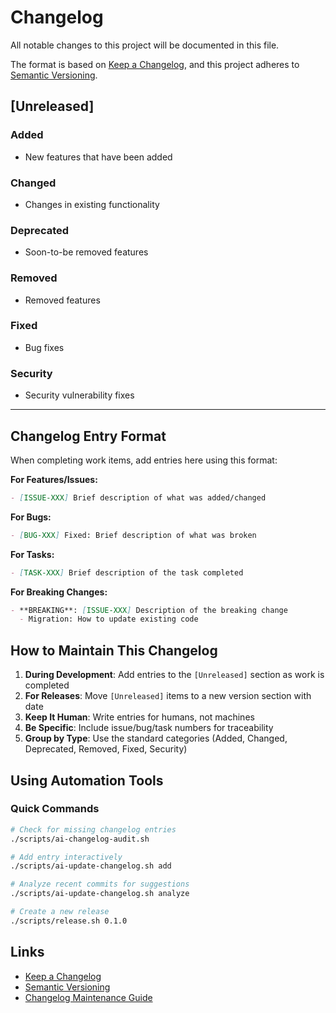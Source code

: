 # Changelog

All notable changes to this project will be documented in this file.

The format is based on [Keep a Changelog](https://keepachangelog.com/en/1.1.0/),
and this project adheres to [Semantic Versioning](https://semver.org/spec/v2.0.0.html).

## [Unreleased]

### Added
- New features that have been added

### Changed
- Changes in existing functionality

### Deprecated
- Soon-to-be removed features

### Removed
- Removed features

### Fixed
- Bug fixes

### Security
- Security vulnerability fixes

<!-- 
## [0.1.0] - YYYY-MM-DD

### Added
- Initial project setup
- Core functionality

### Changed
- N/A - Initial release

### Fixed
- N/A - Initial release
-->

---

## Changelog Entry Format

When completing work items, add entries here using this format:

**For Features/Issues:**
```markdown
- [ISSUE-XXX] Brief description of what was added/changed
```

**For Bugs:**
```markdown
- [BUG-XXX] Fixed: Brief description of what was broken
```

**For Tasks:**
```markdown
- [TASK-XXX] Brief description of the task completed
```

**For Breaking Changes:**
```markdown
- **BREAKING**: [ISSUE-XXX] Description of the breaking change
  - Migration: How to update existing code
```

## How to Maintain This Changelog

1. **During Development**: Add entries to the `[Unreleased]` section as work is completed
2. **For Releases**: Move `[Unreleased]` items to a new version section with date
3. **Keep It Human**: Write entries for humans, not machines
4. **Be Specific**: Include issue/bug/task numbers for traceability
5. **Group by Type**: Use the standard categories (Added, Changed, Deprecated, Removed, Fixed, Security)

## Using Automation Tools

### Quick Commands

```bash
# Check for missing changelog entries
./scripts/ai-changelog-audit.sh

# Add entry interactively
./scripts/ai-update-changelog.sh add

# Analyze recent commits for suggestions
./scripts/ai-update-changelog.sh analyze

# Create a new release
./scripts/release.sh 0.1.0
```

## Links

- [Keep a Changelog](https://keepachangelog.com/en/1.1.0/)
- [Semantic Versioning](https://semver.org/)
- [Changelog Maintenance Guide](./docs/guides/ai-changelog-maintenance.md)